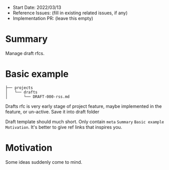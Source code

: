 - Start Date: 2022/03/13
- Reference Issues: (fill in existing related issues, if any)
- Implementation PR: (leave this empty)

# Summary

Manage draft rfcs.

# Basic example

```console
├── projects
│   └── drafts
│       └── DRAFT-000-rss.md
```

Drafts rfc is very early stage of project feature, maybe implemented in the feature, or un-active. Save it into draft folder

Draft template should much short. Only contain `meta` `Summary` `Basic example` `Motivation`. It's better to give ref links that inspires you.

# Motivation

Some ideas suddenly come to mind.

